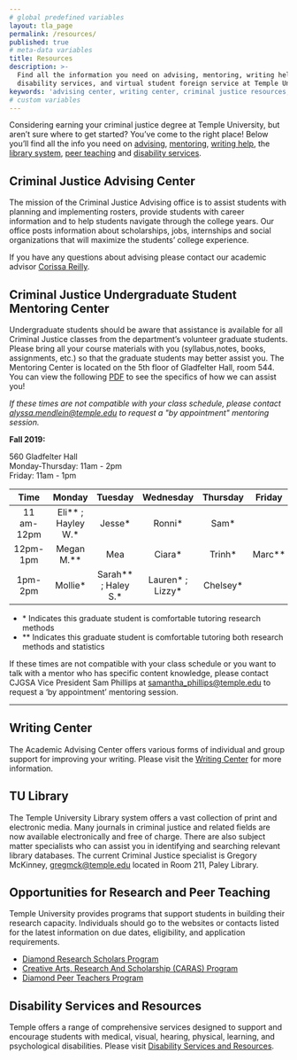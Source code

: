 ```yaml
---
# global predefined variables
layout: tla_page
permalink: /resources/
published: true
# meta-data variables
title: Resources
description: >-
  Find all the information you need on advising, mentoring, writing help, the library system, peer teaching,
  disability services, and virtual student foreign service at Temple University’s College of Liberal Arts.
keywords: 'advising center, writing center, criminal justice resources, tu library, research and peer teaching, virtual student foreign service'
# custom variables
---
```

Considering earning your criminal justice degree at Temple University, but aren’t sure where to get started? You’ve come to the right place! Below you’ll find all the info you need on [advising](#advising-center), [mentoring](#criminal-justice-mentoring-center), [writing help](#writing-center), the [library system](#tu-library), [peer teaching](#opportunities-for-research-and-peer-teaching) and [disability services](#disability-services-and-resources).

## Criminal Justice Advising Center
The mission of the Criminal Justice Advising office is to assist students with planning and implementing rosters, provide students with career information and to help students navigate through the college years. Our office posts information about scholarships, jobs, internships and social organizations that will maximize the students’ college experience.

If you have any questions about advising please contact our academic advisor [Corissa Reilly](mailto:corissa.reilly@temple.edu).

## Criminal Justice Undergraduate Student Mentoring Center
Undergraduate students should be aware that assistance is available for all Criminal Justice classes from the department’s volunteer graduate students. Please bring all your course materials with you (syllabus,notes, books, assignments, etc.) so that the graduate students may better assist you. The Mentoring Center is located on the 5th floor of Gladfelter Hall, room 544. You can view the following [PDF](https://liberalarts.temple.edu/sites/liberalarts/files/Criminal%20Justice%20Mentoring%20Center.pdf) to see the specifics of how we can assist you! 

_If these times are not compatible with your class schedule, please contact [alyssa.mendlein@temple.edu](mailto:alyssa.mendlein@temple.edu) to request a "by appointment" mentoring session._

**Fall 2019:**<br>

560 Gladfelter Hall<br> 
Monday-Thursday: 11am - 2pm<br>
Friday: 11am - 1pm<br>

| Time           | Monday            | Tuesday              | Wednesday        | Thursday     | Friday       |
| :----------:   | :----------:      | :----------:         | :----------:     | :----------: | :----------: |
| 11 am- 12pm    |Eli** ; Hayley W.* | Jesse*               | Ronni*           |  Sam*        |              |
| 12pm- 1pm      | Megan M.**        | Mea                  | Ciara*           | Trinh*       | Marc**       |
| 1pm- 2pm       | Mollie*           | Sarah** ; Haley S.*  | Lauren* ; Lizzy* | Chelsey*     |              | <br>
  
- \* Indicates this graduate student is comfortable tutoring research methods
- \** Indicates this graduate student is comfortable tutoring both research methods and statistics

If these times are not compatible with your class schedule or you want to talk with a mentor who has specific content knowledge, please contact CJGSA Vice President Sam Phillips at [samantha_phillips@temple.edu](mailto:samantha_phillips@temple.edu) to request a ‘by appointment’ mentoring session.

___

## Writing Center
The Academic Advising Center offers various forms of individual and group support for improving your writing. Please visit the [Writing Center](http://www.temple.edu/writingctr/) for more information.

## TU Library
The Temple University Library system offers a vast collection of print and electronic media. Many journals in criminal justice and related fields are now available electronically and free of charge. There are also subject matter specialists who can assist you in identifying and searching relevant library databases. The current Criminal Justice specialist is Gregory McKinney, [gregmck@temple.edu](mailto:gregmck@temple.edu) located in Room 211, Paley Library.

## Opportunities for Research and Peer Teaching
Temple University provides programs that support students in building their research capacity. Individuals should go to the websites or contacts listed for the latest information on due dates, eligibility, and application requirements.

- [Diamond Research Scholars Program](https://www.temple.edu/vpus/research/diamond.html)
- [Creative Arts, Research And Scholarship (CARAS) Program](https://www.temple.edu/vpus/research/caras.html)
- [Diamond Peer Teachers Program](https://www.temple.edu/vpus/opportunities/peerteachers.html)

## Disability Services and Resources
Temple offers a range of comprehensive services designed to support and encourage students with medical, visual, hearing, physical, learning, and psychological disabilities. Please visit [Disability Services and Resources](http://www.temple.edu/disability/).
